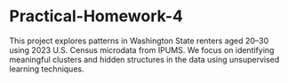 # Practical-Homework-4
This project explores patterns in Washington State renters aged 20–30 using 2023 U.S. Census microdata from IPUMS. We focus on identifying meaningful clusters and hidden structures in the data using unsupervised learning techniques. 
